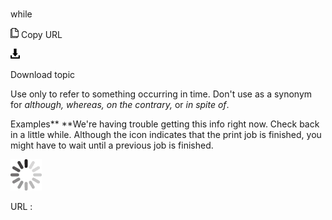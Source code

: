 # 

while

![Copy URL](media/while/Copy.png)
Copy URL

![Download](media/while/Download.png)

Download topic

Use only to refer to something occurring in time. Don't use as a synonym for *although,* *whereas, on the contrary,* or *in spite of*.

Examples**
**We're having trouble getting this info right now. Check back in a little while.
Although the icon indicates that the print job is finished, you might have to wait until a previous job is finished.

![In progress](media/while/activity-large.gif)

URL :
